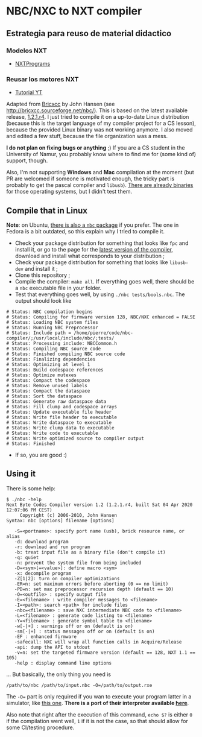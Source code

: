 # NBC/NXC to NXT compiler

## Estrategia para reuso de material didactico

### Modelos NXT
- [NXTPrograms](https://www.nxtprograms.com/index.html)

### Reusar los motores NXT
- [Tutorial YT](https://www.youtube.com/watch?v=Grg6tPpbUDM)

Adapted from [Bricxcc](https://sourceforge.net/projects/bricxcc/) by John Hansen (see <http://bricxcc.sourceforge.net/nbc/>).
This is based on the latest available release, [1.2.1.r4](https://sourceforge.net/projects/bricxcc/files/NBC_NXC/NBC%20release%201.2.1%20r4/).
I just tried to compile it on a up-to-date Linux distribution (because this is the target language of my compiler project for a CS lesson), because the provided Linux binary was not working anymore.
I also moved and edited a few stuff, because the file organization was a mess.

**I do not plan on fixing bugs or anything** ;)
If you are a CS student in the University of Namur, you probably know where to find me for (some kind of) support, though.

Also, I'm not supporting **Windows** and **Mac** compilation at the moment (but PR are welcomed if someone is motivated enough, the tricky part is probably to get the pascal compiler and `libusb`).
[There are already binaries](https://sourceforge.net/projects/bricxcc/files/NBC_NXC/NBC%20release%201.2.1%20r4/) for those operating systems, but I didn't test them.

## Compile that in Linux

**Note**: on Ubuntu, [there is also a `nbc` package](https://packages.ubuntu.com/xenial/electronics/nbc) if you prefer. The one in Fedora is a bit outdated, so this explain why I tried to compile it.

+ Check your package distribution for something that looks like `fpc` and install it, or go to the page for the [latest version of the compiler](https://sourceforge.net/projects/freepascal/files/Linux/3.0.4/), download and install what corresponds to your distribution ;
+ Check your package distribution for something that looks like `libusb-dev` and install it ;
+ Clone this repository ;
+ Compile the compiler: `make all`. If everything goes well, there should be a `nbc` executable file in your folder.
+ Test that everything goes well, by using `./nbc tests/bools.nbc`. The output should look like

```
# Status: NBC compilation begins
# Status: Compiling for firmware version 128, NBC/NXC enhanced = FALSE
# Status: Loading NBC system files
# Status: Running NBC Preprocessor
# Status: Include path = /home/pierre/code/nbc-compiler/;/usr/local/include/nbc/;tests/
# Status: Processing include: NBCCommon.h
# Status: Compiling NBC source code
# Status: Finished compiling NBC source code
# Status: Finalizing dependencies
# Status: Optimizing at level 1
# Status: Build codespace references
# Status: Optimize mutexes
# Status: Compact the codespace
# Status: Remove unused labels
# Status: Compact the dataspace
# Status: Sort the dataspace
# Status: Generate raw dataspace data
# Status: Fill clump and codespace arrays
# Status: Update executable file header
# Status: Write file header to executable
# Status: Write dataspace to executable
# Status: Write clump data to executable
# Status: Write code to executable
# Status: Write optimized source to compiler output
# Status: Finished
```
+ If so, you are good :)


## Using it

There is some help:

```
$ ./nbc -help
Next Byte Codes Compiler version 1.2 (1.2.1.r4, built Sat 04 Apr 2020 12:07:06 PM CEST)
     Copyright (c) 2006-2010, John Hansen
Syntax: nbc [options] filename [options]

   -S=<portname>: specify port name (usb), brick resource name, or alias
   -d: download program
   -r: download and run program
   -b: treat input file as a binary file (don't compile it)
   -q: quiet
   -n: prevent the system file from being included
   -D=<sym>[=<value>]: define macro <sym>
   -x: decompile program
   -Z[1|2]: turn on compiler optimizations
   -ER=n: set maximum errors before aborting (0 == no limit)
   -PD=n: set max preprocessor recursion depth (default == 10)
   -O=<outfile> : specify output file
   -E=<filename> : write compiler messages to <filename>
   -I=<path>: search <path> for include files
   -nbc=<filename> : save NXC intermediate NBC code to <filename>
   -L=<filename> : generate code listing to <filename>
   -Y=<filename> : generate symbol table to <filename>
   -w[-|+] : warnings off or on (default is on)
   -sm[-|+] : status messages off or on (default is on)
   -EF : enhanced firmware
   -safecall: NXC will wrap all function calls in Acquire/Release
   -api: dump the API to stdout
   -v=n: set the targeted firmware version (default == 128, NXT 1.1 == 105)
   -help : display command line options
```

... But basically, the only thing you need is

```
/path/to/nbc /path/to/input.nbc -O=/path/to/output.rxe
```

The `-O=` part is only required if you wan to execute your program latter in a simulator, like [this one](http://schuelerlabor.informatik.rwth-aachen.de/roboter-simulator). **There is a port of their interpreter available [here](https://github.com/pierre-24/nxt-interpreter)**.

Also note that right after the execution of this command, `echo $?` is either `0` if the compilation went well, `1` if it is not the case, so that should allow for some CI/testing procedure.
